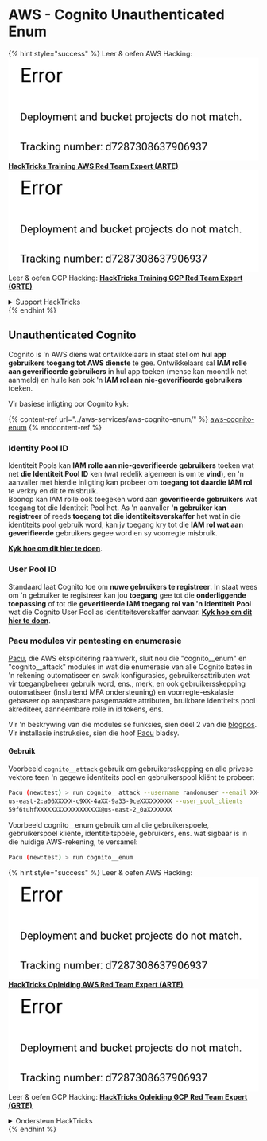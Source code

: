 # AWS - Cognito Unauthenticated Enum

{% hint style="success" %}
Leer & oefen AWS Hacking:<img src="../../../.gitbook/assets/image (1) (1).png" alt="" data-size="line">[**HackTricks Training AWS Red Team Expert (ARTE)**](https://training.hacktricks.xyz/courses/arte)<img src="../../../.gitbook/assets/image (1) (1).png" alt="" data-size="line">\
Leer & oefen GCP Hacking: <img src="../../../.gitbook/assets/image (2).png" alt="" data-size="line">[**HackTricks Training GCP Red Team Expert (GRTE)**<img src="../../../.gitbook/assets/image (2).png" alt="" data-size="line">](https://training.hacktricks.xyz/courses/grte)

<details>

<summary>Support HackTricks</summary>

* Kyk na die [**subskripsie planne**](https://github.com/sponsors/carlospolop)!
* **Sluit aan by die** 💬 [**Discord groep**](https://discord.gg/hRep4RUj7f) of die [**telegram groep**](https://t.me/peass) of **volg** ons op **Twitter** 🐦 [**@hacktricks\_live**](https://twitter.com/hacktricks\_live)**.**
* **Deel hacking truuks deur PRs in te dien na die** [**HackTricks**](https://github.com/carlospolop/hacktricks) en [**HackTricks Cloud**](https://github.com/carlospolop/hacktricks-cloud) github repos.

</details>
{% endhint %}

## Unauthenticated Cognito

Cognito is 'n AWS diens wat ontwikkelaars in staat stel om **hul app gebruikers toegang tot AWS dienste** te gee. Ontwikkelaars sal **IAM rolle aan geverifieerde gebruikers** in hul app toeken (mense kan moontlik net aanmeld) en hulle kan ook 'n **IAM rol aan nie-geverifieerde gebruikers** toeken.

Vir basiese inligting oor Cognito kyk:

{% content-ref url="../aws-services/aws-cognito-enum/" %}
[aws-cognito-enum](../aws-services/aws-cognito-enum/)
{% endcontent-ref %}

### Identity Pool ID

Identiteit Pools kan **IAM rolle aan nie-geverifieerde gebruikers** toeken wat net **die Identiteit Pool ID** ken (wat redelik algemeen is om te **vind**), en 'n aanvaller met hierdie inligting kan probeer om **toegang tot daardie IAM rol** te verkry en dit te misbruik.\
Boonop kan IAM rolle ook toegeken word aan **geverifieerde gebruikers** wat toegang tot die Identiteit Pool het. As 'n aanvaller **'n gebruiker kan registreer** of reeds **toegang tot die identiteitsverskaffer** het wat in die identiteits pool gebruik word, kan jy toegang kry tot die **IAM rol wat aan geverifieerde** gebruikers gegee word en sy voorregte misbruik.

[**Kyk hoe om dit hier te doen**](../aws-services/aws-cognito-enum/cognito-identity-pools.md).

### User Pool ID

Standaard laat Cognito toe om **nuwe gebruikers te registreer**. In staat wees om 'n gebruiker te registreer kan jou **toegang** gee tot die **onderliggende toepassing** of tot die **geverifieerde IAM toegang rol van 'n Identiteit Pool** wat die Cognito User Pool as identiteitsverskaffer aanvaar. [**Kyk hoe om dit hier te doen**](../aws-services/aws-cognito-enum/cognito-user-pools.md#registration).

### Pacu modules vir pentesting en enumerasie

[Pacu](https://github.com/RhinoSecurityLabs/pacu), die AWS eksploitering raamwerk, sluit nou die "cognito\_\_enum" en "cognito\_\_attack" modules in wat die enumerasie van alle Cognito bates in 'n rekening outomatiseer en swak konfigurasies, gebruikersattributen wat vir toegangbeheer gebruik word, ens., merk, en ook gebruikersskepping outomatiseer (insluitend MFA ondersteuning) en voorregte-eskalasie gebaseer op aanpasbare pasgemaakte attributen, bruikbare identiteits pool akrediteer, aanneembare rolle in id tokens, ens.

Vir 'n beskrywing van die modules se funksies, sien deel 2 van die [blogpos](https://rhinosecuritylabs.com/aws/attacking-aws-cognito-with-pacu-p2). Vir installasie instruksies, sien die hoof [Pacu](https://github.com/RhinoSecurityLabs/pacu) bladsy.

#### Gebruik

Voorbeeld `cognito__attack` gebruik om gebruikersskepping en alle privesc vektore teen 'n gegewe identiteits pool en gebruikerspool kliënt te probeer:
```bash
Pacu (new:test) > run cognito__attack --username randomuser --email XX+sdfs2@gmail.com --identity_pools
us-east-2:a06XXXXX-c9XX-4aXX-9a33-9ceXXXXXXXXX --user_pool_clients
59f6tuhfXXXXXXXXXXXXXXXXXX@us-east-2_0aXXXXXXX
```
Voorbeeld cognito\_\_enum gebruik om al die gebruikerspoele, gebruikerspoel kliënte, identiteitspoele, gebruikers, ens. wat sigbaar is in die huidige AWS-rekening, te versamel:
```bash
Pacu (new:test) > run cognito__enum
```
{% hint style="success" %}
Leer & oefen AWS Hacking:<img src="../../../.gitbook/assets/image (1) (1).png" alt="" data-size="line">[**HackTricks Opleiding AWS Red Team Expert (ARTE)**](https://training.hacktricks.xyz/courses/arte)<img src="../../../.gitbook/assets/image (1) (1).png" alt="" data-size="line">\
Leer & oefen GCP Hacking: <img src="../../../.gitbook/assets/image (2).png" alt="" data-size="line">[**HackTricks Opleiding GCP Red Team Expert (GRTE)**<img src="../../../.gitbook/assets/image (2).png" alt="" data-size="line">](https://training.hacktricks.xyz/courses/grte)

<details>

<summary>Ondersteun HackTricks</summary>

* Kyk na die [**subskripsie planne**](https://github.com/sponsors/carlospolop)!
* **Sluit aan by die** 💬 [**Discord groep**](https://discord.gg/hRep4RUj7f) of die [**telegram groep**](https://t.me/peass) of **volg** ons op **Twitter** 🐦 [**@hacktricks\_live**](https://twitter.com/hacktricks\_live)**.**
* **Deel hacking truuks deur PRs in te dien na die** [**HackTricks**](https://github.com/carlospolop/hacktricks) en [**HackTricks Cloud**](https://github.com/carlospolop/hacktricks-cloud) github repos.

</details>
{% endhint %}
